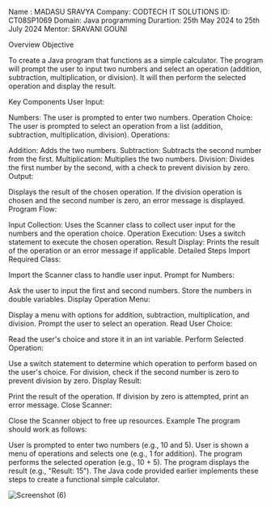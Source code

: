 Name : MADASU SRAVYA
Company: CODTECH IT SOLUTIONS
ID: CT08SP1069
Domain: Java programming
Durartion: 25th May 2024 to 25th July 2024
Mentor: SRAVANI GOUNI

Overview
Objective

To create a Java program that functions as a simple calculator. The program will prompt the user to input two numbers and select an operation (addition, subtraction, multiplication, or division). It will then perform the selected operation and display the result.

Key Components
User Input:

Numbers: The user is prompted to enter two numbers.
Operation Choice: The user is prompted to select an operation from a list (addition, subtraction, multiplication, division).
Operations:

Addition: Adds the two numbers.
Subtraction: Subtracts the second number from the first.
Multiplication: Multiplies the two numbers.
Division: Divides the first number by the second, with a check to prevent division by zero.
Output:

Displays the result of the chosen operation.
If the division operation is chosen and the second number is zero, an error message is displayed.
Program Flow:

Input Collection: Uses the Scanner class to collect user input for the numbers and the operation choice.
Operation Execution: Uses a switch statement to execute the chosen operation.
Result Display: Prints the result of the operation or an error message if applicable.
Detailed Steps
Import Required Class:

Import the Scanner class to handle user input.
Prompt for Numbers:

Ask the user to input the first and second numbers.
Store the numbers in double variables.
Display Operation Menu:

Display a menu with options for addition, subtraction, multiplication, and division.
Prompt the user to select an operation.
Read User Choice:

Read the user's choice and store it in an int variable.
Perform Selected Operation:

Use a switch statement to determine which operation to perform based on the user's choice.
For division, check if the second number is zero to prevent division by zero.
Display Result:

Print the result of the operation.
If division by zero is attempted, print an error message.
Close Scanner:

Close the Scanner object to free up resources.
Example
The program should work as follows:

User is prompted to enter two numbers (e.g., 10 and 5).
User is shown a menu of operations and selects one (e.g., 1 for addition).
The program performs the selected operation (e.g., 10 + 5).
The program displays the result (e.g., "Result: 15").
The Java code provided earlier implements these steps to create a functional simple calculator.

![Screenshot (6)](https://github.com/sravya1131/CODTECH-Task1/assets/112858180/d8451745-22ad-475d-ba0c-9ed55c3d0fe1)
